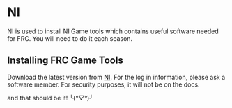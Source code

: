 # NI

NI is used to install NI Game tools which contains useful software needed for FRC. You will need to do it each season. 

## Installing FRC Game Tools
Download the latest version from [NI](https://www.ni.com/en/support/downloads/drivers/download.frc-game-tools.html#553883).
For the log in information, please ask a software member. For security purposes, it will not be on the docs.

and that should be it! ╰(*°▽°*)╯